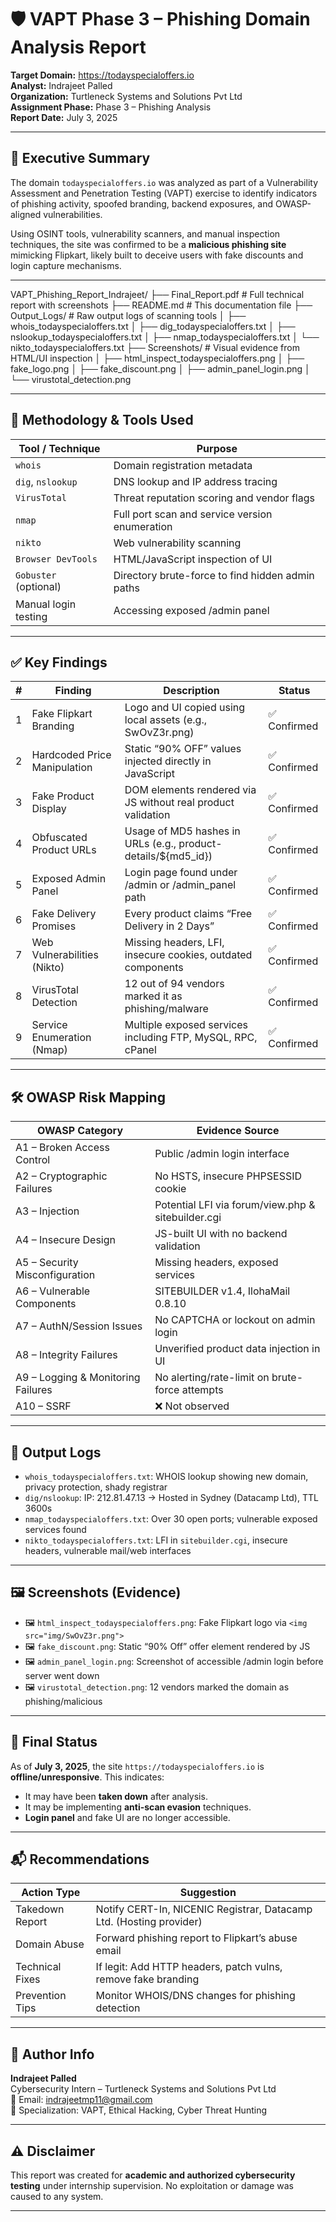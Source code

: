 # 🛡️ VAPT Phase 3 – Phishing Domain Analysis Report

**Target Domain:** https://todayspecialoffers.io  
**Analyst:** Indrajeet Palled  
**Organization:** Turtleneck Systems and Solutions Pvt Ltd  
**Assignment Phase:** Phase 3 – Phishing Analysis  
**Report Date:** July 3, 2025

---

## 🧾 Executive Summary

The domain `todayspecialoffers.io` was analyzed as part of a Vulnerability Assessment and Penetration Testing (VAPT) exercise to identify indicators of phishing activity, spoofed branding, backend exposures, and OWASP-aligned vulnerabilities.

Using OSINT tools, vulnerability scanners, and manual inspection techniques, the site was confirmed to be a **malicious phishing site** mimicking Flipkart, likely built to deceive users with fake discounts and login capture mechanisms.

---

VAPT_Phishing_Report_Indrajeet/
├── Final_Report.pdf                # Full technical report with screenshots
├── README.md                       # This documentation file
├── Output_Logs/                    # Raw output logs of scanning tools
│   ├── whois_todayspecialoffers.txt
│   ├── dig_todayspecialoffers.txt
│   ├── nslookup_todayspecialoffers.txt
│   ├── nmap_todayspecialoffers.txt
│   └── nikto_todayspecialoffers.txt
├── Screenshots/                    # Visual evidence from HTML/UI inspection
│   ├── html_inspect_todayspecialoffers.png
│   ├── fake_logo.png
│   ├── fake_discount.png
│   ├── admin_panel_login.png
│   └── virustotal_detection.png



---

## 🔧 Methodology & Tools Used

| Tool / Technique       | Purpose                                               |
|------------------------|--------------------------------------------------------|
| `whois`                | Domain registration metadata                          |
| `dig`, `nslookup`      | DNS lookup and IP address tracing                     |
| `VirusTotal`           | Threat reputation scoring and vendor flags            |
| `nmap`                 | Full port scan and service version enumeration        |
| `nikto`                | Web vulnerability scanning                            |
| `Browser DevTools`     | HTML/JavaScript inspection of UI                      |
| `Gobuster` (optional)  | Directory brute-force to find hidden admin paths      |
| Manual login testing   | Accessing exposed /admin panel                        |

---

## ✅ Key Findings

| # | Finding                          | Description                                                         | Status       |
|---|----------------------------------|---------------------------------------------------------------------|--------------|
| 1 | Fake Flipkart Branding           | Logo and UI copied using local assets (e.g., SwOvZ3r.png)          | ✅ Confirmed |
| 2 | Hardcoded Price Manipulation     | Static “90% OFF” values injected directly in JavaScript            | ✅ Confirmed |
| 3 | Fake Product Display             | DOM elements rendered via JS without real product validation       | ✅ Confirmed |
| 4 | Obfuscated Product URLs          | Usage of MD5 hashes in URLs (e.g., product-details/${md5_id})      | ✅ Confirmed |
| 5 | Exposed Admin Panel              | Login page found under /admin or /admin_panel path                 | ✅ Confirmed |
| 6 | Fake Delivery Promises           | Every product claims “Free Delivery in 2 Days”                     | ✅ Confirmed |
| 7 | Web Vulnerabilities (Nikto)      | Missing headers, LFI, insecure cookies, outdated components        | ✅ Confirmed |
| 8 | VirusTotal Detection             | 12 out of 94 vendors marked it as phishing/malware                 | ✅ Confirmed |
| 9 | Service Enumeration (Nmap)       | Multiple exposed services including FTP, MySQL, RPC, cPanel        | ✅ Confirmed |

---

## 🛠️ OWASP Risk Mapping

| OWASP Category                       | Evidence Source                                    |
|-------------------------------------|----------------------------------------------------|
| A1 – Broken Access Control          | Public /admin login interface                      |
| A2 – Cryptographic Failures         | No HSTS, insecure PHPSESSID cookie                 |
| A3 – Injection                      | Potential LFI via forum/view.php & sitebuilder.cgi |
| A4 – Insecure Design                | JS-built UI with no backend validation             |
| A5 – Security Misconfiguration      | Missing headers, exposed services                  |
| A6 – Vulnerable Components          | SITEBUILDER v1.4, IlohaMail 0.8.10                 |
| A7 – AuthN/Session Issues           | No CAPTCHA or lockout on admin login               |
| A8 – Integrity Failures             | Unverified product data injection in UI            |
| A9 – Logging & Monitoring Failures  | No alerting/rate-limit on brute-force attempts     |
| A10 – SSRF                          | ❌ Not observed                                     |

---

## 🧪 Output Logs

- `whois_todayspecialoffers.txt`: WHOIS lookup showing new domain, privacy protection, shady registrar
- `dig/nslookup`: IP: 212.81.47.13 → Hosted in Sydney (Datacamp Ltd), TTL 3600s
- `nmap_todayspecialoffers.txt`: Over 30 open ports; vulnerable exposed services found
- `nikto_todayspecialoffers.txt`: LFI in `sitebuilder.cgi`, insecure headers, vulnerable mail/web interfaces

---

## 🖼️ Screenshots (Evidence)

- 🖼️ `html_inspect_todayspecialoffers.png`: Fake Flipkart logo via `<img src="img/SwOvZ3r.png">`
- 🖼️ `fake_discount.png`: Static “90% Off” offer element rendered by JS
- 🖼️ `admin_panel_login.png`: Screenshot of accessible /admin login before server went down
- 🖼️ `virustotal_detection.png`: 12 vendors marked the domain as phishing/malicious

---

## 🧩 Final Status

As of **July 3, 2025**, the site `https://todayspecialoffers.io` is **offline/unresponsive**. This indicates:
- It may have been **taken down** after analysis.
- It may be implementing **anti-scan evasion** techniques.
- **Login panel** and fake UI are no longer accessible.

---

## 📬 Recommendations

| Action Type      | Suggestion                                                             |
|------------------|------------------------------------------------------------------------|
| Takedown Report  | Notify CERT-In, NICENIC Registrar, Datacamp Ltd. (Hosting provider)    |
| Domain Abuse     | Forward phishing report to Flipkart’s abuse email                      |
| Technical Fixes  | If legit: Add HTTP headers, patch vulns, remove fake branding          |
| Prevention Tips  | Monitor WHOIS/DNS changes for phishing detection                       |

---

## 👤 Author Info

**Indrajeet Palled**  
Cybersecurity Intern – Turtleneck Systems and Solutions Pvt Ltd  
📧 Email: indrajeetmp11@gmail.com  
🔐 Specialization: VAPT, Ethical Hacking, Cyber Threat Hunting

---

## ⚠️ Disclaimer

This report was created for **academic and authorized cybersecurity testing** under internship supervision. No exploitation or damage was caused to any system.

---

